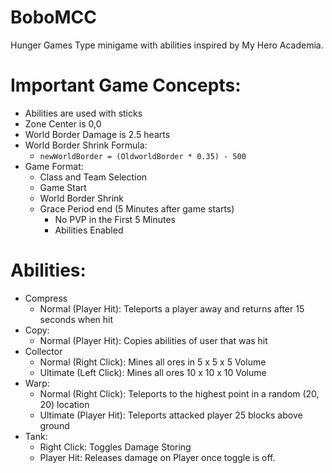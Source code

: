 # BoboMCC
Hunger Games Type minigame with abilities inspired by My Hero Academia.

# Important Game Concepts:
- Abilities are used with sticks
- Zone Center is 0,0
- World Border Damage is 2.5 hearts
- World Border Shrink Formula:
  - ```newWorldBorder = (OldworldBorder * 0.35) - 500```
- Game Format:
    - Class and Team Selection
    - Game Start
    - World Border Shrink
    - Grace Period end (5 Minutes after game starts)
        - No PVP in the First 5 Minutes
        - Abilities Enabled
# Abilities:
- Compress
    - Normal (Player Hit): Teleports a player away and returns after 15 seconds when hit
- Copy:
    - Normal (Player Hit): Copies abilities of user that was hit
- Collector
    - Normal (Right Click): Mines all ores in 5 x 5 x 5 Volume
    - Ultimate (Left Click): Mines all ores 10 x 10 x 10 Volume
- Warp:
    - Normal (Right Click): Teleports to the highest point in a random (20, 20) location
    - Ultimate (Player Hit): Teleports attacked player 25 blocks above ground
- Tank:
    - Right Click: Toggles Damage Storing
    - Player Hit: Releases damage on Player once toggle is off.